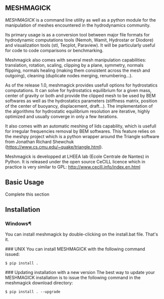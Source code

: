 ## MESHMAGICK

*MESHMAGICK* is a command line utility as well as a python module for the manipulation of meshes encountered in the hydrodynamics community.

Its primary usage is as a conversion tool between major file formats for hydrodynamic computations tools (Nemoh, Wamit, Hydrostar or Diodore) and visualization tools (stl, Tecplot, Paraview). It will be particularly useful for code to code comparisons or benchmarking.

Meshmagick also comes with several mesh manipulation capabilities: translation, rotation, scaling, clipping by a plane, symmetry, normals flipping, normals healing (making them consistent across the mesh and outgoing), cleaning (duplicate nodes merging, renumbering...).

As of the release 1.0, meshmagick provides usefull options for hydrostatics computations. It can solve for hydrostatics equilibrium for a given mass, center of gravity or both and provide the clipped mesh to be used by BEM softwares as well as the hydrostatics parameters (stiffness matrix, position of the center of buoyancy, displacement, draft...). The implementation of the algorithms for hydrostatic equilibrium resolution are iterative, highly optimized and usually converge in only a few iterations.

It also comes with an automatic meshing of lids capability, which is usefull for irregular frequencies removal by BEM softwares. This feature relies on the meshpy project which is a python wrapper around the Triangle software from Jonathan Richard Shewchuk (https://www.cs.cmu.edu/~quake/triangle.html).

Meshmagick is developped at LHEEA lab (Ecole Centrale de Nantes) in Python. It is released under the open source CeCILL licence which in practice is very similar to GPL: http://www.cecill.info/index.en.html


## Basic Usage

Complete this section

## Installation

### Windows¶

You can install meshmagick by double-clicking on the install.bat file.
That's it.

### UNIX
You can install MESHMAGICK with the following command issued:
```shell
$ pip install .
```

### Updating installation with a new version
The best way to update your MESHMAGICK installation is to issue the following command in the meshmagick download directory:

```shell
$ pip install . --upgrade
```
